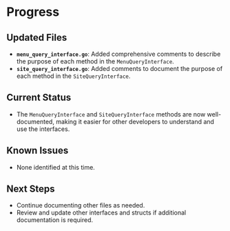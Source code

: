 # Progress

## Updated Files
- **`menu_query_interface.go`**: Added comprehensive comments to describe the purpose of each method in the `MenuQueryInterface`.
- **`site_query_interface.go`**: Added comments to document the purpose of each method in the `SiteQueryInterface`.

## Current Status
- The `MenuQueryInterface` and `SiteQueryInterface` methods are now well-documented, making it easier for other developers to understand and use the interfaces.

## Known Issues
- None identified at this time.

## Next Steps
- Continue documenting other files as needed.
- Review and update other interfaces and structs if additional documentation is required.
